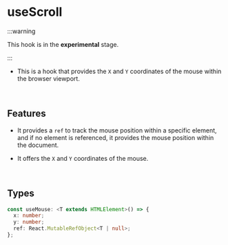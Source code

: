 # useScroll

:::warning

This hook is in the **experimental** stage.

:::

- This is a hook that provides the `X` and `Y` coordinates of the mouse within the browser viewport.

<br/>

## Features

- It provides a `ref` to track the mouse position within a specific element, and if no element is referenced, it provides the mouse position within the document.

- It offers the `X` and `Y` coordinates of the mouse.

<br/>

## Types

```typescript
const useMouse: <T extends HTMLElement>() => {
  x: number;
  y: number;
  ref: React.MutableRefObject<T | null>;
};
```

<br/>
